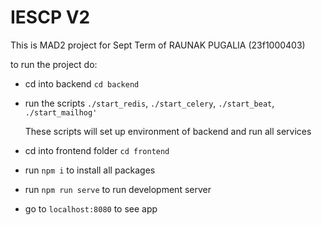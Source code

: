 # IESCP V2

This is MAD2 project for Sept Term of RAUNAK PUGALIA (23f1000403)

to run the project do:

- cd into backend `cd backend`
- run the scripts `./start_redis`, `./start_celery`, `./start_beat`, `./start_mailhog'`

    These scripts will set up environment of backend and run all services
- cd into frontend folder `cd frontend`
- run `npm i` to install all packages
- run `npm run serve` to run development server
- go to `localhost:8080` to see app
